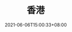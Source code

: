 ---
title: "香港"
description: ""
date: 2021-06-06T15:00:33+08:00
draft: true
weight: 9
collapsible: true
---